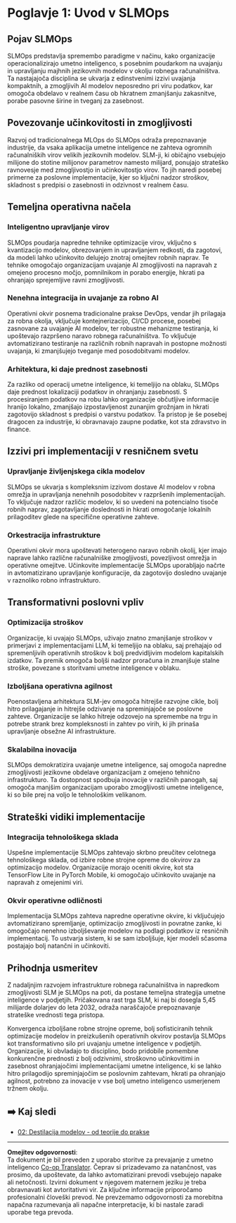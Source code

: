<!--
CO_OP_TRANSLATOR_METADATA:
{
  "original_hash": "3d1708c413d3ea9ffcfb6f73ade3a07b",
  "translation_date": "2025-09-19T01:06:50+00:00",
  "source_file": "Module05/01.IntroduceSLMOps.md",
  "language_code": "sl"
}
-->
# Poglavje 1: Uvod v SLMOps

## Pojav SLMOps

SLMOps predstavlja spremembo paradigme v načinu, kako organizacije operacionalizirajo umetno inteligenco, s posebnim poudarkom na uvajanju in upravljanju majhnih jezikovnih modelov v okolju robnega računalništva. Ta nastajajoča disciplina se ukvarja z edinstvenimi izzivi uvajanja kompaktnih, a zmogljivih AI modelov neposredno pri viru podatkov, kar omogoča obdelavo v realnem času ob hkratnem zmanjšanju zakasnitve, porabe pasovne širine in tveganj za zasebnost.

## Povezovanje učinkovitosti in zmogljivosti

Razvoj od tradicionalnega MLOps do SLMOps odraža prepoznavanje industrije, da vsaka aplikacija umetne inteligence ne zahteva ogromnih računalniških virov velikih jezikovnih modelov. SLM-ji, ki običajno vsebujejo milijone do stotine milijonov parametrov namesto milijard, ponujajo strateško ravnovesje med zmogljivostjo in učinkovitostjo virov. To jih naredi posebej primerne za poslovne implementacije, kjer so ključni nadzor stroškov, skladnost s predpisi o zasebnosti in odzivnost v realnem času.

## Temeljna operativna načela

### Inteligentno upravljanje virov

SLMOps poudarja napredne tehnike optimizacije virov, vključno s kvantizacijo modelov, obrezovanjem in upravljanjem redkosti, da zagotovi, da modeli lahko učinkovito delujejo znotraj omejitev robnih naprav. Te tehnike omogočajo organizacijam uvajanje AI zmogljivosti na napravah z omejeno procesno močjo, pomnilnikom in porabo energije, hkrati pa ohranjajo sprejemljive ravni zmogljivosti.

### Nenehna integracija in uvajanje za robno AI

Operativni okvir posnema tradicionalne prakse DevOps, vendar jih prilagaja za robna okolja, vključuje kontejnerizacijo, CI/CD procese, posebej zasnovane za uvajanje AI modelov, ter robustne mehanizme testiranja, ki upoštevajo razpršeno naravo robnega računalništva. To vključuje avtomatizirano testiranje na različnih robnih napravah in postopne možnosti uvajanja, ki zmanjšujejo tveganje med posodobitvami modelov.

### Arhitektura, ki daje prednost zasebnosti

Za razliko od operacij umetne inteligence, ki temeljijo na oblaku, SLMOps daje prednost lokalizaciji podatkov in ohranjanju zasebnosti. S procesiranjem podatkov na robu lahko organizacije občutljive informacije hranijo lokalno, zmanjšajo izpostavljenost zunanjim grožnjam in hkrati zagotovijo skladnost s predpisi o varstvu podatkov. Ta pristop je še posebej dragocen za industrije, ki obravnavajo zaupne podatke, kot sta zdravstvo in finance.

## Izzivi pri implementaciji v resničnem svetu

### Upravljanje življenjskega cikla modelov

SLMOps se ukvarja s kompleksnim izzivom dostave AI modelov v robna omrežja in upravljanja nenehnih posodobitev v razpršenih implementacijah. To vključuje nadzor različic modelov, ki so uvedeni na potencialno tisoče robnih naprav, zagotavljanje doslednosti in hkrati omogočanje lokalnih prilagoditev glede na specifične operativne zahteve.

### Orkestracija infrastrukture

Operativni okvir mora upoštevati heterogeno naravo robnih okolij, kjer imajo naprave lahko različne računalniške zmogljivosti, povezljivost omrežja in operativne omejitve. Učinkovite implementacije SLMOps uporabljajo načrte in avtomatizirano upravljanje konfiguracije, da zagotovijo dosledno uvajanje v raznoliko robno infrastrukturo.

## Transformativni poslovni vpliv

### Optimizacija stroškov

Organizacije, ki uvajajo SLMOps, uživajo znatno zmanjšanje stroškov v primerjavi z implementacijami LLM, ki temeljijo na oblaku, saj prehajajo od spremenljivih operativnih stroškov k bolj predvidljivim modelom kapitalskih izdatkov. Ta premik omogoča boljši nadzor proračuna in zmanjšuje stalne stroške, povezane s storitvami umetne inteligence v oblaku.

### Izboljšana operativna agilnost

Poenostavljena arhitektura SLM-jev omogoča hitrejše razvojne cikle, bolj hitro prilagajanje in hitrejše odzivanje na spreminjajoče se poslovne zahteve. Organizacije se lahko hitreje odzovejo na spremembe na trgu in potrebe strank brez kompleksnosti in zahtev po virih, ki jih prinaša upravljanje obsežne AI infrastrukture.

### Skalabilna inovacija

SLMOps demokratizira uvajanje umetne inteligence, saj omogoča napredne zmogljivosti jezikovne obdelave organizacijam z omejeno tehnično infrastrukturo. Ta dostopnost spodbuja inovacije v različnih panogah, saj omogoča manjšim organizacijam uporabo zmogljivosti umetne inteligence, ki so bile prej na voljo le tehnološkim velikanom.

## Strateški vidiki implementacije

### Integracija tehnološkega sklada

Uspešne implementacije SLMOps zahtevajo skrbno preučitev celotnega tehnološkega sklada, od izbire robne strojne opreme do okvirov za optimizacijo modelov. Organizacije morajo oceniti okvire, kot sta TensorFlow Lite in PyTorch Mobile, ki omogočajo učinkovito uvajanje na napravah z omejenimi viri.

### Okvir operativne odličnosti

Implementacija SLMOps zahteva napredne operativne okvire, ki vključujejo avtomatizirano spremljanje, optimizacijo zmogljivosti in povratne zanke, ki omogočajo nenehno izboljševanje modelov na podlagi podatkov iz resničnih implementacij. To ustvarja sistem, ki se sam izboljšuje, kjer modeli sčasoma postajajo bolj natančni in učinkoviti.

## Prihodnja usmeritev

Z nadaljnjim razvojem infrastrukture robnega računalništva in napredkom zmogljivosti SLM je SLMOps na poti, da postane temeljna strategija umetne inteligence v podjetjih. Pričakovana rast trga SLM, ki naj bi dosegla 5,45 milijarde dolarjev do leta 2032, odraža naraščajoče prepoznavanje strateške vrednosti tega pristopa.

Konvergenca izboljšane robne strojne opreme, bolj sofisticiranih tehnik optimizacije modelov in preizkušenih operativnih okvirov postavlja SLMOps kot transformativno silo pri uvajanju umetne inteligence v podjetjih. Organizacije, ki obvladajo to disciplino, bodo pridobile pomembne konkurenčne prednosti z bolj odzivnimi, stroškovno učinkovitimi in zasebnost ohranjajočimi implementacijami umetne inteligence, ki se lahko hitro prilagodijo spreminjajočim se poslovnim zahtevam, hkrati pa ohranjajo agilnost, potrebno za inovacije v vse bolj umetno inteligenco usmerjenem tržnem okolju.

## ➡️ Kaj sledi

- [02: Destilacija modelov - od teorije do prakse](./02.SLMOps-Distillation.md)

---

**Omejitev odgovornosti**:  
Ta dokument je bil preveden z uporabo storitve za prevajanje z umetno inteligenco [Co-op Translator](https://github.com/Azure/co-op-translator). Čeprav si prizadevamo za natančnost, vas prosimo, da upoštevate, da lahko avtomatizirani prevodi vsebujejo napake ali netočnosti. Izvirni dokument v njegovem maternem jeziku je treba obravnavati kot avtoritativni vir. Za ključne informacije priporočamo profesionalni človeški prevod. Ne prevzemamo odgovornosti za morebitna napačna razumevanja ali napačne interpretacije, ki bi nastale zaradi uporabe tega prevoda.